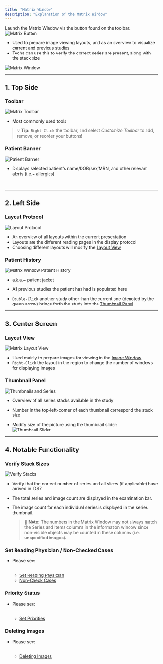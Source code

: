 ```yaml
---
title: "Matrix Window"
description: "Explanation of the Matrix Window"
---
```


Launch the Matrix Window via the button found on the toolbar. &emsp; ![Matrix Button](/basics/matrix-button-icon.png)
- Used to prepare image viewing layouts, and as an overview to visualize current and previous studies
- Techs can use this to verify the correct series are present, along with the stack size

![Matrix Window](/basics/matrix-window.png)

---

## 1. Top Side

### Toolbar

![Matrix Toolbar](/basics/matrix-toolbar.png)

- Most commonly used tools

> 💡 **Tip:** `Right-Click` the toolbar, and select *Customize Toolbar* to add, remove, or reorder your buttons!

### Patient Banner

![Patient Banner](/basics/patientbanner.png)

- Displays selected patient's name/DOB/sex/MRN, and other relevant alerts (i.e.~ allergies)

<br />

---

## 2. Left Side

### Layout Protocol

![Layout Protocol](/basics/matrix-layout-protocol.png)

- An overview of all layouts within the current presentation
- Layouts are the different reading pages in the display protocol
- Choosing different layouts will modify the [Layout View](#layout-view)

### Patient History

![Matrix Window Patient History](/basics/matrix-patient-jacket.png)

- a.k.a.~ patient jacket
- All previous studies the patient has had is populated here

- `Double-Click` another study other than the current one (denoted by the green arrow) brings forth the study into the [Thumbnail Panel](#thumbnail-panel)


---

## 3. Center Screen

### Layout View

![Matrix Layout View](/basics/matrix-layout-view.png)

- Used mainly to prepare images for viewing in the [Image Window](/en/image-window)
- `Right-Click` the layout in the region to change the number of windows for displaying images

### Thumbnail Panel

![Thumbnails and Series](/basics/matrix-window-thumbnail.png)

- Overview of all series stacks available in the study
- Number in the top-left-corner of each thumbnail correspond the stack size

- Modify size of the picture using the thumbnail slider: &emsp; 
![Thumbnail Slider](/basics/thumbnail-sizing.png)

---

## 4. Notable Functionality

### Verify Stack Sizes

![Verify Stacks](/basics/matrix-verify-stack.png)

- Verify that the correct number of series and all slices (if applicable) have arrived in IDS7
- The total series and image count are displayed in the examination bar.
- The image count for each individual series is displayed in the series thumbnail.

    > 📝 **Note:** The numbers in the Matrix Window may not always match the Series and Items columns in the information window since non-visible objects may be counted in these columns (i.e. unspecified images).

### Set Reading Physician / Non-Checked Cases

- Please see:

    <br />

    - [Set Reading Physician](/en/ultrasound-workflow#set-reading-physician)
    - [Non-Check Cases](/en/ultrasound-workflow#non-check-cases)

### Priority Status

- Please see:

    <br />

    - [Set Priorities](/en/ultrasound-workflow#5-set-priorities)

### Deleting Images

- Please see:
    
    <br />

    - [Deleting Images](/en/delete-images)